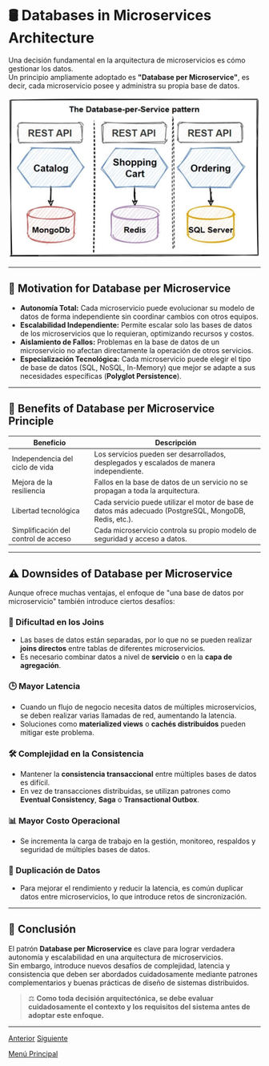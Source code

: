 # 🛢️ Databases in Microservices Architecture

Una decisión fundamental en la arquitectura de microservicios es cómo gestionar los datos.  
Un principio ampliamente adoptado es **"Database per Microservice"**, es decir, cada microservicio posee y administra su propia base de datos.

![Database per Microservice](images/database-per-microservice.jpg)

---

## 🎯 Motivation for Database per Microservice

- **Autonomía Total:** Cada microservicio puede evolucionar su modelo de datos de forma independiente sin coordinar cambios con otros equipos.
- **Escalabilidad Independiente:** Permite escalar solo las bases de datos de los microservicios que lo requieran, optimizando recursos y costos.
- **Aislamiento de Fallos:** Problemas en la base de datos de un microservicio no afectan directamente la operación de otros servicios.
- **Especialización Tecnológica:** Cada microservicio puede elegir el tipo de base de datos (SQL, NoSQL, In-Memory) que mejor se adapte a sus necesidades específicas (**Polyglot Persistence**).

---

## 🌟 Benefits of Database per Microservice Principle

| Beneficio                          | Descripción |
|-------------------------------------|-------------|
| Independencia del ciclo de vida     | Los servicios pueden ser desarrollados, desplegados y escalados de manera independiente. |
| Mejora de la resiliencia            | Fallos en la base de datos de un servicio no se propagan a toda la arquitectura. |
| Libertad tecnológica                | Cada servicio puede utilizar el motor de base de datos más adecuado (PostgreSQL, MongoDB, Redis, etc.). |
| Simplificación del control de acceso | Cada microservicio controla su propio modelo de seguridad y acceso a datos. |

---

## ⚠️ Downsides of Database per Microservice

Aunque ofrece muchas ventajas, el enfoque de "una base de datos por microservicio" también introduce ciertos desafíos:

### 🔗 Dificultad en los Joins
- Las bases de datos están separadas, por lo que no se pueden realizar **joins directos** entre tablas de diferentes microservicios.
- Es necesario combinar datos a nivel de **servicio** o en la **capa de agregación**.

### 🕒 Mayor Latencia
- Cuando un flujo de negocio necesita datos de múltiples microservicios, se deben realizar varias llamadas de red, aumentando la latencia.
- Soluciones como **materialized views** o **cachés distribuidos** pueden mitigar este problema.

### 🛠️ Complejidad en la Consistencia
- Mantener la **consistencia transaccional** entre múltiples bases de datos es difícil.
- En vez de transacciones distribuidas, se utilizan patrones como **Eventual Consistency**, **Saga** o **Transactional Outbox**.

### 📊 Mayor Costo Operacional
- Se incrementa la carga de trabajo en la gestión, monitoreo, respaldos y seguridad de múltiples bases de datos.

### 🔄 Duplicación de Datos
- Para mejorar el rendimiento y reducir la latencia, es común duplicar datos entre microservicios, lo que introduce retos de sincronización.

---

## 🧠 Conclusión

El patrón **Database per Microservice** es clave para lograr verdadera autonomía y escalabilidad en una arquitectura de microservicios.  
Sin embargo, introduce nuevos desafíos de complejidad, latencia y consistencia que deben ser abordados cuidadosamente mediante patrones complementarios y buenas prácticas de diseño de sistemas distribuidos.

> ⚖️ **Como toda decisión arquitectónica, se debe evaluar cuidadosamente el contexto y los requisitos del sistema antes de adoptar este enfoque.**

---

[Anterior](https://github.com/wilfredoha/microservices-event_driven-architecture/blob/main/01_Migration_to_Microservices/03_migration_steps_tips_patterns.md)   [Siguiente](https://github.com/wilfredoha/microservices-event_driven-architecture/blob/main/02_Microservices_Principles/02_dry_principle_shared_libraries.md)

[Menú Principal](https://github.com/wilfredoha/microservices-event_driven-architecture)